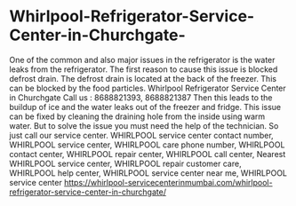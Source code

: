 # Whirlpool-Refrigerator-Service-Center-in-Churchgate-
One of the common and also major issues in the refrigerator is the water leaks from the refrigerator. The first reason to cause this issue is blocked defrost drain. The defrost drain is located at the back of the freezer. This can be blocked by the food particles. Whirlpool Refrigerator Service Center in Churchgate Call us : 8688821393, 8688821387   Then this leads to the buildup of ice and the water leaks out of the freezer and fridge. This issue can be fixed by cleaning the draining hole from the inside using warm water. But to solve the issue you must need the help of the technician. So just call our service center. WHIRLPOOL  service center contact number, WHIRLPOOL  service center, WHIRLPOOL  care phone number, WHIRLPOOL  contact center, WHIRLPOOL  repair center, WHIRLPOOL  call center, Nearest WHIRLPOOL  service center, WHIRLPOOL  repair customer care, WHIRLPOOL  help center, WHIRLPOOL  service center near me, WHIRLPOOL  service center https://whirlpool-servicecenterinmumbai.com/whirlpool-refrigerator-service-center-in-churchgate/
